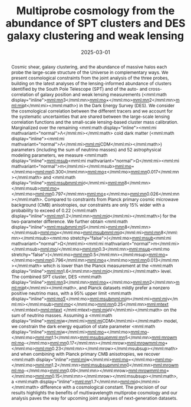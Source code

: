 ---
title: "Multiprobe cosmology from the abundance of SPT clusters and DES galaxy clustering and weak lensing"
collection: "publications"
category: "co_papers"
permalink: /publications/2025PhRvD111f3533B
link: https://ui.adsabs.harvard.edu/abs/2025PhRvD.111f3533B/abstract
date: 2025-03-01
venue: "Physical Review D"
citation: "Kornoelje, K., Bleem, L. E., Rykoff, E. S., et al. (2025), arXiv e-prints, arXiv:2503.17271."
abstract: "Cosmic shear, galaxy clustering, and the abundance of massive halos each probe the large-scale structure of the Universe in complementary ways. We present cosmological constraints from the joint analysis of the three probes, building on the latest analyses of the lensing-informed abundance of clusters identified by the South Pole Telescope (SPT) and of the auto- and cross-correlation of galaxy position and weak lensing measurements (<inline-formula><mml:math display=\"inline\"><mml:mn>3</mml:mn><mml:mo>×</mml:mo><mml:mn>2</mml:mn><mml:mi>pt</mml:mi></mml:math></inline-formula>) in the Dark Energy Survey (DES). We consider the cosmological correlation between the different tracers and we account for the systematic uncertainties that are shared between the large-scale lensing correlation functions and the small-scale lensing-based cluster mass calibration. Marginalized over the remaining <inline-formula><mml:math display=\"inline\"><mml:mi mathvariant=\"normal\">Λ</mml:mi></mml:math></inline-formula> cold dark matter (<inline-formula><mml:math display=\"inline\"><mml:mi mathvariant=\"normal\">Λ</mml:mi><mml:mi>CDM</mml:mi></mml:math></inline-formula>) parameters (including the sum of neutrino masses) and 52 astrophysical modeling parameters, we measure <inline-formula><mml:math display=\"inline\"><mml:msub><mml:mi mathvariant=\"normal\">Ω</mml:mi><mml:mi mathvariant=\"normal\">m</mml:mi></mml:msub><mml:mo>=</mml:mo><mml:mn>0.300</mml:mn><mml:mo>±</mml:mo><mml:mn>0.017</mml:mn></mml:math></inline-formula> and <inline-formula><mml:math display=\"inline\"><mml:msub><mml:mi>σ</mml:mi><mml:mn>8</mml:mn></mml:msub><mml:mo>=</mml:mo><mml:mn>0.797</mml:mn><mml:mo>±</mml:mo><mml:mn>0.026</mml:mn></mml:math></inline-formula>. Compared to constraints from Planck primary cosmic microwave background (CMB) anisotropies, our constraints are only 15% wider with a probability to exceed of 0.22 (<inline-formula><mml:math display=\"inline\"><mml:mn>1.2</mml:mn><mml:mi>σ</mml:mi></mml:math></inline-formula>) for the two-parameter difference. We further obtain <inline-formula><mml:math display=\"inline\"><mml:msub><mml:mi>S</mml:mi><mml:mn>8</mml:mn></mml:msub><mml:mo>≡</mml:mo><mml:msub><mml:mi>σ</mml:mi><mml:mn>8</mml:mn></mml:msub><mml:mo stretchy=\"false\">(</mml:mo><mml:msub><mml:mi mathvariant=\"normal\">Ω</mml:mi><mml:mi mathvariant=\"normal\">m</mml:mi></mml:msub><mml:mo>/</mml:mo><mml:mn>0.3</mml:mn><mml:msup><mml:mo stretchy=\"false\">)</mml:mo><mml:mn>0.5</mml:mn></mml:msup><mml:mo>=</mml:mo><mml:mn>0.796</mml:mn><mml:mo>±</mml:mo><mml:mn>0.013</mml:mn></mml:math></inline-formula> which is lower than the Planck measurement at the <inline-formula><mml:math display=\"inline\"><mml:mn>1.6</mml:mn><mml:mi>σ</mml:mi></mml:math></inline-formula> level. The combined SPT cluster, DES <inline-formula><mml:math display=\"inline\"><mml:mn>3</mml:mn><mml:mo>×</mml:mo><mml:mn>2</mml:mn><mml:mi>pt</mml:mi></mml:math></inline-formula>, and Planck datasets mildly prefer a nonzero positive neutrino mass, with a 95% upper limit <inline-formula><mml:math display=\"inline\"><mml:mo>∑</mml:mo><mml:msub><mml:mi>m</mml:mi><mml:mi>ν</mml:mi></mml:msub><mml:mo>&lt;</mml:mo><mml:mn>0.25</mml:mn><mml:mtext> </mml:mtext><mml:mtext> </mml:mtext><mml:mi>eV</mml:mi></mml:math></inline-formula> on the sum of neutrino masses. Assuming a <inline-formula><mml:math display=\"inline\"><mml:mi>w</mml:mi><mml:mi>CDM</mml:mi></mml:math></inline-formula> model, we constrain the dark energy equation of state parameter <inline-formula><mml:math display=\"inline\"><mml:mi>w</mml:mi><mml:mo>=</mml:mo><mml:mo>-</mml:mo><mml:mn>1.1</mml:mn><mml:msubsup><mml:mn>5</mml:mn><mml:mrow><mml:mo>-</mml:mo><mml:mn>0.17</mml:mn></mml:mrow><mml:mrow><mml:mo>+</mml:mo><mml:mn>0.23</mml:mn></mml:mrow></mml:msubsup></mml:math></inline-formula> and when combining with Planck primary CMB anisotropies, we recover <inline-formula><mml:math display=\"inline\"><mml:mi>w</mml:mi><mml:mo>=</mml:mo><mml:mo>-</mml:mo><mml:mn>1.2</mml:mn><mml:msubsup><mml:mn>0</mml:mn><mml:mrow><mml:mo>-</mml:mo><mml:mn>0.09</mml:mn></mml:mrow><mml:mrow><mml:mo>+</mml:mo><mml:mn>0.15</mml:mn></mml:mrow></mml:msubsup></mml:math></inline-formula>, a <inline-formula><mml:math display=\"inline\"><mml:mn>1.7</mml:mn><mml:mi>σ</mml:mi></mml:math></inline-formula> difference with a cosmological constant. The precision of our results highlights the benefits of multiwavelength multiprobe cosmology and our analysis paves the way for upcoming joint analyses of next-generation datasets."
---